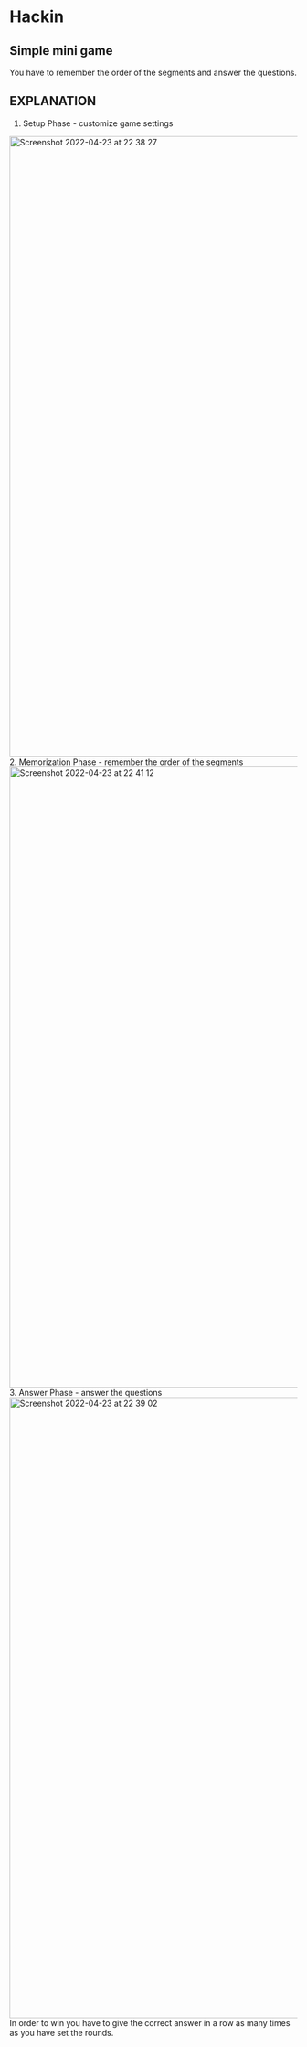 # Hackin
## Simple mini game

You have to remember the order of the segments and answer the questions.

## EXPLANATION

1. Setup Phase - customize game settings
<img width="1086" alt="Screenshot 2022-04-23 at 22 38 27" src="https://user-images.githubusercontent.com/86881288/164945340-9cc12637-ad71-4fd8-b7f1-80bf45da9761.png">
2. Memorization Phase - remember the order of the segments
<img width="1086" alt="Screenshot 2022-04-23 at 22 41 12" src="https://user-images.githubusercontent.com/86881288/164945368-4cdf59d7-2be4-4d9c-81eb-918eae62e8f8.png">
3. Answer Phase - answer the questions
<img width="1086" alt="Screenshot 2022-04-23 at 22 39 02" src="https://user-images.githubusercontent.com/86881288/164945365-67ef09da-95dc-49ff-a1d4-ee3fa118a439.png">
In order to win you have to give the correct answer in a row as many times as you have set the rounds.
